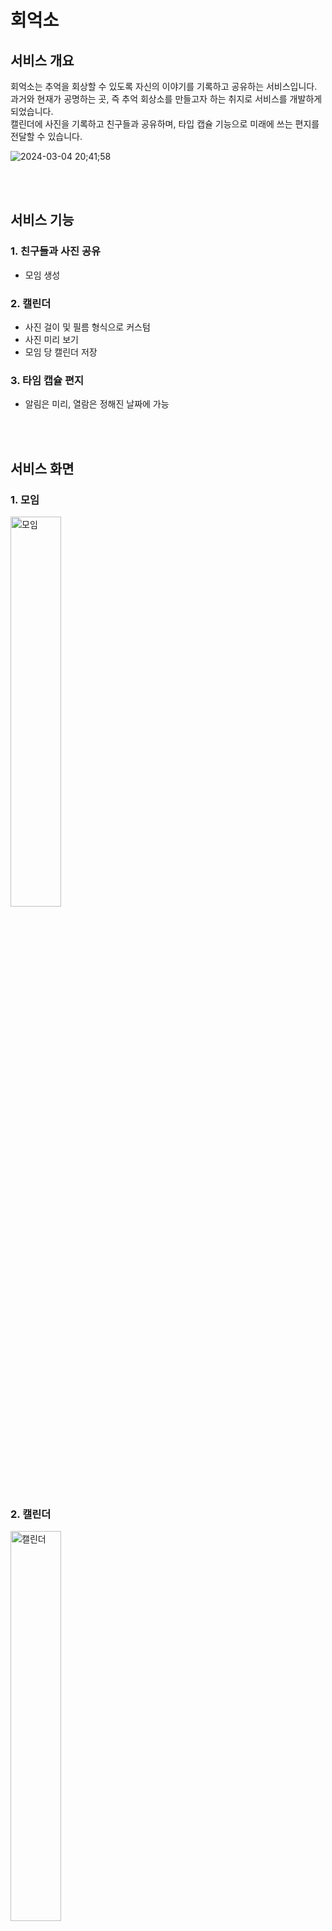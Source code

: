 # 회억소
## 서비스 개요
회억소는 추억을 회상할 수 있도록 자신의 이야기를 기록하고 공유하는 서비스입니다. <br/>
과거와 현재가 공명하는 곳, 즉 추억 회상소를 만들고자 하는 취지로 서비스를 개발하게 되었습니다.  <br/>
캘린더에 사진을 기록하고 친구들과 공유하며, 타입 캡슐 기능으로 미래에 쓰는 편지를 전달할 수 있습니다.

![2024-03-04 20;41;58](https://github.com/silver0108/memory-studio-client/assets/78434676/02727466-d663-460f-be19-0043acb9896c)

<br/><br/>

## 서비스 기능
### 1. 친구들과 사진 공유
- 모임 생성
### 2. 캘린더
- 사진 걸이 및 필름 형식으로 커스텀
- 사진 미리 보기
- 모임 당 캘린더 저장
### 3. 타임 캡슐 편지
- 알림은 미리, 열람은 정해진 날짜에 가능

<br/><br/>

## 서비스 화면
### 1. 모임
<img src="https://github.com/silver0108/memory-studio-client/assets/78434676/4d0060ff-44c8-4d5b-a329-ad7e3f87cd40" alt="모임" width="40%"/>

### 2. 캘린더
<img src="https://github.com/silver0108/memory-studio-client/assets/78434676/eb372116-14cc-40bc-a21a-20c116f4ff2d" alt="캘린더" width="40%"/>

### 3. 타임 캡슐 편지
<img src="https://github.com/silver0108/memory-studio-client/assets/78434676/13f4955e-85a0-4491-a3e0-6a4f8f391f3c" alt="타입 캡슐 편지" width="40%"/>

### 4. 편지 작성
<img src="https://github.com/silver0108/memory-studio-client/assets/78434676/cff6dfa2-f63b-4137-a8f3-e023774e7177" alt="편지 작성" width="40%"/>

### 5. 회원가입
<img src="https://github.com/silver0108/memory-studio-client/assets/78434676/6be970f6-b4a7-4fb1-a1a6-ebbc90e3e0e2" alt="회원가입" width="40%"/>

### 6. 로그인
<img src="https://github.com/silver0108/memory-studio-client/assets/78434676/253e5ecf-681a-4d32-ad2a-32822ab5521f" alt="로그인" width="40%"/>

<br/><br/>

## 팀원
<table>
  <tbody>
     <tr>
        <td align="center">FE: 김소은<br/><a href="https://github.com/silver0108">@SoEun Kim</a></td>
        <td align="center">FE: 이은영<br/><a href="https://github.com/Leeyoungr">@EunYoung Lee</a></td>
        <td align="center">FE: 유진주<br/><a href="https://github.com/yyypearl">@JinJu Yoo</a></td>
      </tr>
      <tr/>
        <td align="center">BE: 노준형<br/><a href="https://github.com/munhwas1140">@HyeongJun Noh</a></td>
        <td align="center">BE: 남윤찬<br/><a href="https://github.com/clzlol">@YunChan Nam</a></td>
      </tr>
  </tbody>
</table>
<br/><br/>


## 기술 스택
- F/E: React.js, Javascript, HTML5, CSS3
- B/E: Spring Boot, AWS(EC2)
- DB: MySQL
- ETC: Git/Github, VSCode, Figma
